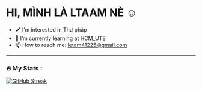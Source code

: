#                     HI, MÌNH LÀ LTAAM NÈ ☺️

- 🖌️ I’m interested in Thư pháp 
- 🌱 I’m currently learning at HCM_UTE
- 📫 How to reach me: letam41225@gmail.com
---

### :fire: My Stats :
[![GitHub Streak](https://github-readme-streak-stats.herokuapp.com?user=ltaamlee&theme=shadow-green&fire=EB5454)](https://git.io/streak-stats)
